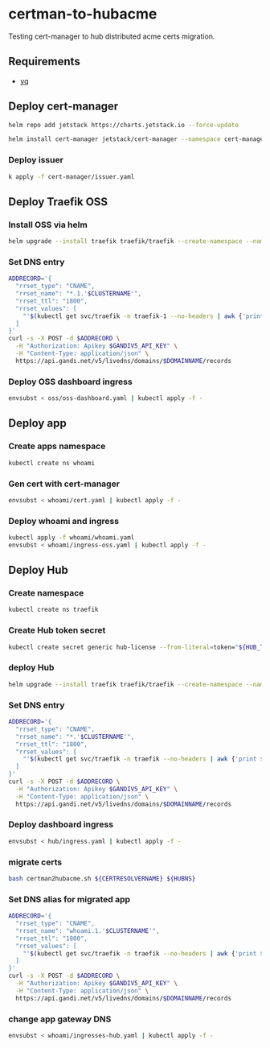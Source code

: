 # certman-to-hubacme

Testing cert-manager to hub distributed acme certs migration.

## Requirements

- [yq](https://github.com/mikefarah/yq)

## Deploy cert-manager

```bash
helm repo add jetstack https://charts.jetstack.io --force-update
```

```bash
helm install cert-manager jetstack/cert-manager --namespace cert-manager --create-namespace --set crds.enabled=true --set prometheus.enabled=false
```

### Deploy issuer

```bash
k apply -f cert-manager/issuer.yaml
```

## Deploy Traefik OSS

### Install OSS via helm

```bash
helm upgrade --install traefik traefik/traefik --create-namespace --namespace traefik-1 --values oss/oss-values.yaml
```

### Set DNS entry

```bash
ADDRECORD='{
  "rrset_type": "CNAME",
  "rrset_name": "*.1.'$CLUSTERNAME'",
  "rrset_ttl": "1800",
  "rrset_values": [
    "'$(kubectl get svc/traefik -n traefik-1 --no-headers | awk {'print $4'})'."
  ]
}'
curl -s -X POST -d $ADDRECORD \
  -H "Authorization: Apikey $GANDIV5_API_KEY" \
  -H "Content-Type: application/json" \
  https://api.gandi.net/v5/livedns/domains/$DOMAINNAME/records
```

### Deploy OSS dashboard ingress

```bash
envsubst < oss/oss-dashboard.yaml | kubectl apply -f -
```

## Deploy app

### Create apps namespace

```bash
kubectl create ns whoami
```

### Gen cert with cert-manager

```bash
envsubst < whoami/cert.yaml | kubectl apply -f -
```

### Deploy whoami and ingress

```bash
kubectl apply -f whoami/whoami.yaml
envsubst < whoami/ingress-oss.yaml | kubectl apply -f -
```

## Deploy Hub

### Create namespace

```bash
kubectl create ns traefik
```

### Create Hub token secret

```bash
kubectl create secret generic hub-license --from-literal=token="${HUB_TOKEN}" -n traefik
```

### deploy Hub

```bash
helm upgrade --install traefik traefik/traefik --create-namespace --namespace traefik --values hub/hub-values.yaml
```

### Set DNS entry

```bash
ADDRECORD='{
  "rrset_type": "CNAME",
  "rrset_name": "*.'$CLUSTERNAME'",
  "rrset_ttl": "1800",
  "rrset_values": [
    "'$(kubectl get svc/traefik -n traefik --no-headers | awk {'print $4'})'."
  ]
}'
curl -s -X POST -d $ADDRECORD \
  -H "Authorization: Apikey $GANDIV5_API_KEY" \
  -H "Content-Type: application/json" \
  https://api.gandi.net/v5/livedns/domains/$DOMAINNAME/records
```

### Deploy dashboard ingress

```bash
envsubst < hub/ingress.yaml | kubectl apply -f -
```

### migrate certs

```bash
bash certman2hubacme.sh ${CERTRESOLVERNAME} ${HUBNS}
```

### Set DNS alias for migrated app

```bash
ADDRECORD='{
  "rrset_type": "CNAME",
  "rrset_name": "whoami.1.'$CLUSTERNAME'",
  "rrset_ttl": "1800",
  "rrset_values": [
    "'$(kubectl get svc/traefik -n traefik --no-headers | awk {'print $4'})'."
  ]
}'
curl -s -X POST -d $ADDRECORD \
  -H "Authorization: Apikey $GANDIV5_API_KEY" \
  -H "Content-Type: application/json" \
  https://api.gandi.net/v5/livedns/domains/$DOMAINNAME/records
```

### change app gateway DNS

```bash
envsubst < whoami/ingresses-hub.yaml | kubectl apply -f -
```
